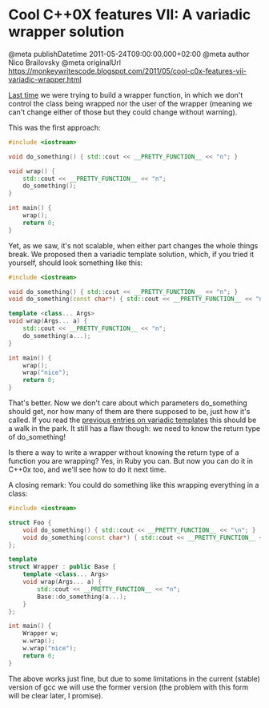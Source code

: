 # Cool C++0X features VII: A variadic wrapper solution

@meta publishDatetime 2011-05-24T09:00:00.000+02:00
@meta author Nico Brailovsky
@meta originalUrl https://monkeywritescode.blogspot.com/2011/05/cool-c0x-features-vii-variadic-wrapper.html

[Last time](md_blog/2011/0531_CoolC0XfeaturesVIIIVariadicwrapperandtypeinferencewithdecltype.md) we were trying to build a wrapper function, in which we don't control the class being wrapped nor the user of the wrapper (meaning we can't change either of those but they could change without warning).

This was the first approach:

```c++
#include <iostream>

void do_something() { std::cout << __PRETTY_FUNCTION__ << "n"; }

void wrap() {
	std::cout << __PRETTY_FUNCTION__ << "n";
	do_something();
}

int main() {
	wrap();
	return 0;
}
```

Yet, as we saw, it's not scalable, when either part changes the whole things break. We proposed then a variadic template solution, which, if you tried it yourself, should look something like this:

```c++
#include <iostream>

void do_something() { std::cout << __PRETTY_FUNCTION__ << "n"; }
void do_something(const char*) { std::cout << __PRETTY_FUNCTION__ << "n"; }

template <class... Args>
void wrap(Args... a) {
	std::cout << __PRETTY_FUNCTION__ << "n";
	do_something(a...);
}

int main() {
	wrap();
	wrap("nice");
	return 0;
}
```

That's better. Now we don't care about which parameters do\_something should get, nor how many of them are there supposed to be, just how it's called. If you read the [previous entries on variadic templates](md_blog/2011/0426_CoolC0XfeaturesIIIVariadictemplatesafixforvarargs.md) this should be a walk in the park. It still has a flaw though: we need to know the return type of do\_something!

Is there a way to write a wrapper without knowing the return type of a function you are wrapping? Yes, in Ruby you can. But now you can do it in C++0x too, and we'll see how to do it next time.

A closing remark: You could do something like this wrapping everything in a class:

```c++
#include <iostream>

struct Foo {
	void do_something() { std::cout << __PRETTY_FUNCTION__ << "\n"; }
	void do_something(const char*) { std::cout << __PRETTY_FUNCTION__ << "\n"; }
};

template
struct Wrapper : public Base {
	template <class... Args>
	void wrap(Args... a) {
		std::cout << __PRETTY_FUNCTION__ << "n";
		Base::do_something(a...);
	}
};

int main() {
	Wrapper w;
	w.wrap();
	w.wrap("nice");
	return 0;
}
```

The above works just fine, but due to some limitations in the current (stable) version of gcc we will use the former version (the problem with this form will be clear later, I promise).


